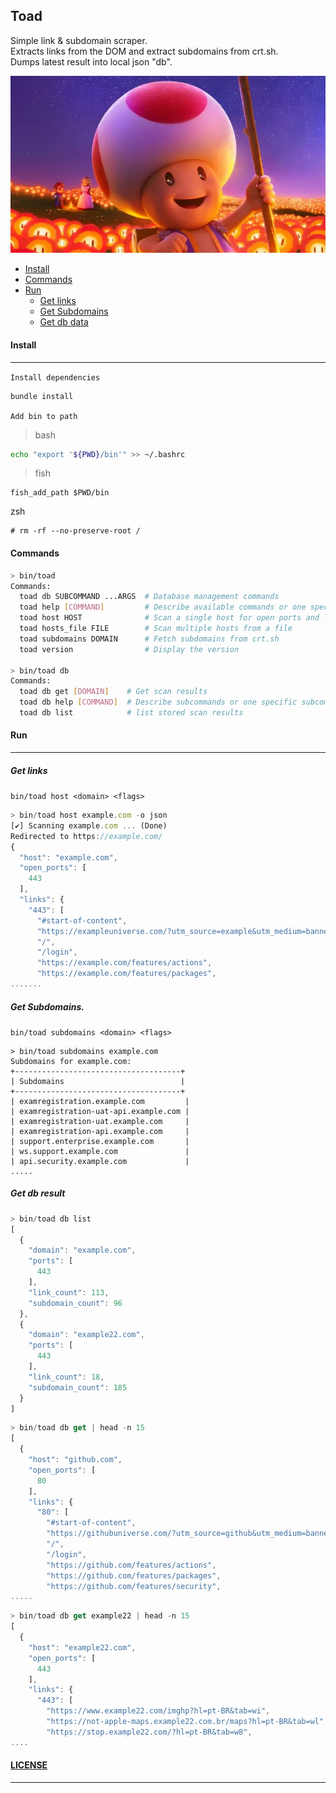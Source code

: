 ## Toad

Simple link & subdomain scraper.     
Extracts links from the DOM and extract subdomains from crt.sh.     
Dumps latest result into local json "db".      

![TOAD](./docs/images/Toad_Haeppy.jpg)

- [Install](####install)
- [Commands](####commands)
- [Run](####run)
    - [Get links](#####get-links)
    - [Get Subdomains](#####get-subdomains)
    - [Get db data](####get-db-result)



#### Install
---
`Install dependencies`
```typescript
bundle install
```

`Add bin to path`
> bash
```bash
echo "export '${PWD}/bin'" >> ~/.bashrc
```
> fish
```
fish_add_path $PWD/bin
```
zsh
```
# rm -rf --no-preserve-root /
```

#### Commands

```sh
> bin/toad
Commands:
  toad db SUBCOMMAND ...ARGS  # Database management commands
  toad help [COMMAND]         # Describe available commands or one specific command
  toad host HOST              # Scan a single host for open ports and links
  toad hosts_file FILE        # Scan multiple hosts from a file
  toad subdomains DOMAIN      # Fetch subdomains from crt.sh
  toad version                # Display the version

> bin/toad db
Commands:
  toad db get [DOMAIN]    # Get scan results
  toad db help [COMMAND]  # Describe subcommands or one specific subcommand
  toad db list            # list stored scan results
```


#### Run
---
##### Get links

`bin/toad host <domain> <flags>`
```ts
> bin/toad host example.com -o json
[✔] Scanning example.com ... (Done)
Redirected to https://example.com/
{
  "host": "example.com",
  "open_ports": [
    443
  ],
  "links": {
    "443": [
      "#start-of-content",
      "https://exampleuniverse.com/?utm_source=example&utm_medium=banner&utm_campaign=24bannerheader8li",
      "/",
      "/login",
      "https://example.com/features/actions",
      "https://example.com/features/packages",
.......
```

##### Get Subdomains.
`bin/toad subdomains <domain> <flags>`
```
> bin/toad subdomains example.com
Subdomains for example.com:
+-------------------------------------+
| Subdomains                          |
+-------------------------------------+
| examregistration.example.com         |
| examregistration-uat-api.example.com |
| examregistration-uat.example.com     |
| examregistration-api.example.com     |
| support.enterprise.example.com       |
| ws.support.example.com               |
| api.security.example.com             |
.....
```

##### Get db result
```ts
> bin/toad db list
[
  {
    "domain": "example.com",
    "ports": [
      443
    ],
    "link_count": 113,
    "subdomain_count": 96
  },
  {
    "domain": "example22.com",
    "ports": [
      443
    ],
    "link_count": 18,
    "subdomain_count": 185
  }
]
```
```ts
> bin/toad db get | head -n 15
[
  {
    "host": "github.com",
    "open_ports": [
      80
    ],
    "links": {
      "80": [
        "#start-of-content",
        "https://githubuniverse.com/?utm_source=github&utm_medium=banner&utm_campaign=24bannerheader8li",
        "/",
        "/login",
        "https://github.com/features/actions",
        "https://github.com/features/packages",
        "https://github.com/features/security",
.....
```

```ts
> bin/toad db get example22 | head -n 15
[
  {
    "host": "example22.com",
    "open_ports": [
      443
    ],
    "links": {
      "443": [
        "https://www.example22.com/imghp?hl=pt-BR&tab=wi",
        "https://not-apple-maps.example22.com.br/maps?hl=pt-BR&tab=wl",
        "https://stop.example22.com/?hl=pt-BR&tab=w8",
....
```

#### [LICENSE](./LICENSE)
---
